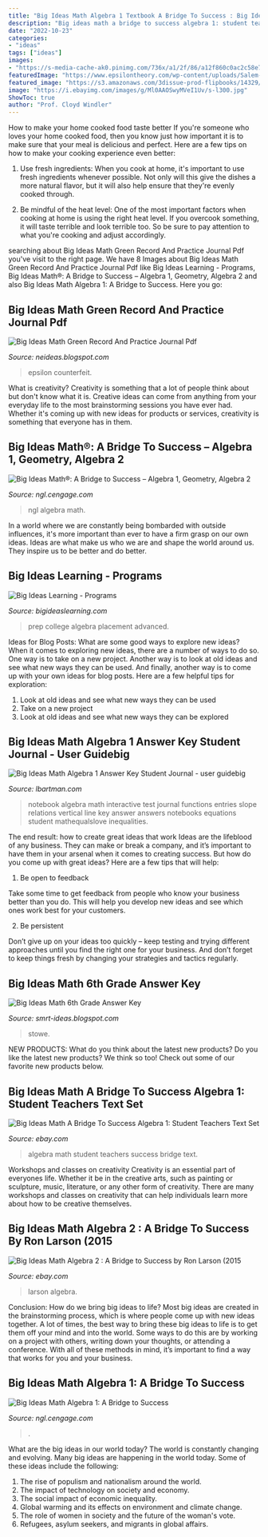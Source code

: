 ```yaml
---
title: "Big Ideas Math Algebra 1 Textbook A Bridge To Success : Big Ideas Math 6th Grade Answer Key"
description: "Big ideas math a bridge to success algebra 1: student teachers text set"
date: "2022-10-23"
categories:
- "ideas"
tags: ["ideas"]
images:
- "https://s-media-cache-ak0.pinimg.com/736x/a1/2f/86/a12f860c0ac2c58e74283d9f9bbaeb63.jpg"
featuredImage: "https://www.epsilontheory.com/wp-content/uploads/Salem-8_19.png"
featured_image: "https://s3.amazonaws.com/3dissue-prod-flipbooks/14329/15290/16233/23928/assets/cover.jpg"
image: "https://i.ebayimg.com/images/g/Ml0AAOSwyMVeI1Uv/s-l300.jpg"
ShowToc: true
author: "Prof. Cloyd Windler"
---
```



How to make your home cooked food taste better
If you're someone who loves your home cooked food, then you know just how important it is to make sure that your meal is delicious and perfect. Here are a few tips on how to make your cooking experience even better: 
1. Use fresh ingredients: When you cook at home, it's important to use fresh ingredients whenever possible. Not only will this give the dishes a more natural flavor, but it will also help ensure that they're evenly cooked through.

2. Be mindful of the heat level: One of the most important factors when cooking at home is using the right heat level. If you overcook something, it will taste terrible and look terrible too. So be sure to pay attention to what you're cooking and adjust accordingly.


	

		
searching about Big Ideas Math Green Record And Practice Journal Pdf you've visit to the right page. We have 8 Images about Big Ideas Math Green Record And Practice Journal Pdf like Big Ideas Learning - Programs, Big Ideas Math®: A Bridge to Success – Algebra 1, Geometry, Algebra 2 and also Big Ideas Math Algebra 1: A Bridge to Success. Here you go:
		
    
## Big Ideas Math Green Record And Practice Journal Pdf

<img loading=lazy src="https://www.epsilontheory.com/wp-content/uploads/Salem-8_19.png" onerror="this.onerror=null;this.src='https://tse4.mm.bing.net/th?id=OIP.aOwKTTzN4i-Zga4aW8qmNwHaDP&amp;pid=15.1';" alt="Big Ideas Math Green Record And Practice Journal Pdf">

_Source: neideas.blogspot.com_

>epsilon counterfeit. 

	

What is creativity?
Creativity is something that a lot of people think about but don't know what it is. Creative ideas can come from anything from your everyday life to the most brainstorming sessions you have ever had. Whether it's coming up with new ideas for products or services, creativity is something that everyone has in them.

    
## Big Ideas Math®: A Bridge To Success – Algebra 1, Geometry, Algebra 2

<img loading=lazy src="https://ngl.cengage.com/covers/imageServlet?catalog=ngl&amp;epi=14984207216640456761957950231112296618" onerror="this.onerror=null;this.src='https://tse2.mm.bing.net/th?id=OIP.4g3H7rs-LQjM2ko2cHOW6AHaEp&amp;pid=15.1';" alt="Big Ideas Math®: A Bridge to Success – Algebra 1, Geometry, Algebra 2">

_Source: ngl.cengage.com_

>ngl algebra math. 

	

In a world where we are constantly being bombarded with outside influences, it's more important than ever to have a firm grasp on our own ideas. Ideas are what make us who we are and shape the world around us. They inspire us to be better and do better.

    
## Big Ideas Learning - Programs

<img loading=lazy src="http://www.mathgraphs.com/images/book_covers/cpa2e_cover.jpg" onerror="this.onerror=null;this.src='https://tse4.mm.bing.net/th?id=OIP.6jkRGoJYOIcTfmouM7Sm7QHaJ6&amp;pid=15.1';" alt="Big Ideas Learning - Programs">

_Source: bigideaslearning.com_

>prep college algebra placement advanced. 

	

Ideas for Blog Posts: What are some good ways to explore new ideas?
When it comes to exploring new ideas, there are a number of ways to do so. One way is to take on a new project. Another way is to look at old ideas and see what new ways they can be used. And finally, another way is to come up with your own ideas for blog posts. Here are a few helpful tips for exploration: 
1. Look at old ideas and see what new ways they can be used
2. Take on a new project
3. Look at old ideas and see what new ways they can be explored  
    
## Big Ideas Math Algebra 1 Answer Key Student Journal - User Guidebig

<img loading=lazy src="https://s-media-cache-ak0.pinimg.com/736x/a1/2f/86/a12f860c0ac2c58e74283d9f9bbaeb63.jpg" onerror="this.onerror=null;this.src='https://tse2.mm.bing.net/th?id=OIP.2DpIDNCxBgXDUAI44VbuAAHaJ3&amp;pid=15.1';" alt="Big Ideas Math Algebra 1 Answer Key Student Journal - user guidebig">

_Source: lbartman.com_

>notebook algebra math interactive test journal functions entries slope relations vertical line key answer answers notebooks equations student mathequalslove inequalities. 

	

The end result: how to create great ideas that work
Ideas are the lifeblood of any business. They can make or break a company, and it’s important to have them in your arsenal when it comes to creating success. But how do you come up with great ideas? Here are a few tips that will help:
1. Be open to feedback

Take some time to get feedback from people who know your business better than you do. This will help you develop new ideas and see which ones work best for your customers.

2. Be persistent

Don’t give up on your ideas too quickly – keep testing and trying different approaches until you find the right one for your business. And don’t forget to keep things fresh by changing your strategies and tactics regularly.

    
## Big Ideas Math 6th Grade Answer Key

<img loading=lazy src="https://img.yumpu.com/29606583/1/500x640/ch-5-fair-game-review-pg-1-amp2-of-pdf-the-stowe-school-district.jpg" onerror="this.onerror=null;this.src='https://tse3.mm.bing.net/th?id=OIP._8-hHda0vITqdiKxeZI-aAHaJk&amp;pid=15.1';" alt="Big Ideas Math 6th Grade Answer Key">

_Source: smrt-ideas.blogspot.com_

>stowe. 

	

NEW PRODUCTS: What do you think about the latest new products?
Do you like the latest new products? We think so too! Check out some of our favorite new products below.

    
## Big Ideas Math A Bridge To Success Algebra 1: Student Teachers Text Set

<img loading=lazy src="https://i.ebayimg.com/images/g/Ml0AAOSwyMVeI1Uv/s-l300.jpg" onerror="this.onerror=null;this.src='https://tse3.mm.bing.net/th?id=OIP.YI7EFymMALTesm4I-mbNHAAAAA&amp;pid=15.1';" alt="Big Ideas Math A Bridge To Success Algebra 1: Student Teachers Text Set">

_Source: ebay.com_

>algebra math student teachers success bridge text. 

	

Workshops and classes on creativity
Creativity is an essential part of everyones life. Whether it be in the creative arts, such as painting or sculpture, music, literature, or any other form of creativity. There are many workshops and classes on creativity that can help individuals learn more about how to be creative themselves.

    
## Big Ideas Math Algebra 2 : A Bridge To Success By Ron Larson (2015

<img loading=lazy src="https://i.ebayimg.com/images/g/uqUAAOSwj1lfIbOh/s-l300.jpg" onerror="this.onerror=null;this.src='https://tse1.mm.bing.net/th?id=OIP.KKhYCbo0Im2pcKu7NbBVLQAAAA&amp;pid=15.1';" alt="Big Ideas Math Algebra 2 : A Bridge to Success by Ron Larson (2015">

_Source: ebay.com_

>larson algebra. 

	

Conclusion: How do we bring big ideas to life?
Most big ideas are created in the brainstorming process, which is where people come up with new ideas together. A lot of times, the best way to bring these big ideas to life is to get them off your mind and into the world. Some ways to do this are by working on a project with others, writing down your thoughts, or attending a conference. With all of these methods in mind, it’s important to find a way that works for you and your business.

    
## Big Ideas Math Algebra 1: A Bridge To Success

<img loading=lazy src="https://s3.amazonaws.com/3dissue-prod-flipbooks/14329/15290/16233/23928/assets/cover.jpg" onerror="this.onerror=null;this.src='https://tse1.mm.bing.net/th?id=OIP.Vg9SKnCpX9lxhi5qU1BPhgAAAA&amp;pid=15.1';" alt="Big Ideas Math Algebra 1: A Bridge to Success">

_Source: ngl.cengage.com_

>. 

	

What are the big ideas in our world today?
The world is constantly changing and evolving. Many big ideas are happening in the world today. Some of these ideas include the following:
1. The rise of populism and nationalism around the world.
2. The impact of technology on society and economy.
3. The social impact of economic inequality. 
4. Global warming and its effects on environment and climate change. 
5. The role of women in society and the future of the woman's vote. 
6. Refugees, asylum seekers, and migrants in global affairs. 

